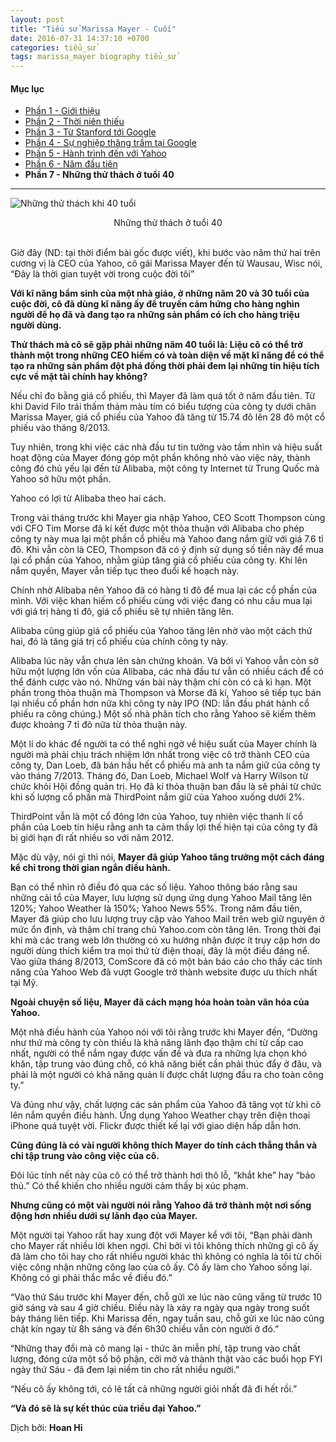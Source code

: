 ```yaml
---
layout: post
title: "Tiểu sử Marissa Mayer - Cuối"
date: 2016-07-31 14:37:10 +0700
categories: tiểu_sử
tags: marissa_mayer biography tiểu_sử
---
```


#### Mục lục

- [Phần 1 - Giới thiệu](http://hoanvu.github.io/2016/07/vn-tieu-su-marissa-mayer)
- [Phần 2 - Thời niên thiếu](http://hoanvu.github.io/2016/07/tieu-su-marissa-mayer-2)
- [Phần 3 - Từ Stanford tới Google](http://hoanvu.github.io/2016/07/tieu-su-marissa-mayer-3)
- [Phần 4 - Sự nghiệp thăng trầm tại Google](http://hoanvu.github.io/2016/07/tieu-su-marissa-mayer-4)
- [Phần 5 - Hành trình đến với Yahoo](http://hoanvu.github.io/2016/07/tieu-su-marissa-mayer-5)
- [Phần 6 - Năm đầu tiên](http://hoanvu.github.io/2016/07/tieu-su-marissa-mayer-6)
- **Phần 7 - Những thử thách ở tuổi 40**

<hr>

![Những thử thách khi 40 tuổi](http://static6.businessinsider.com/image/5213d495eab8eaa93d000003-800-200/epilogue_02.jpg)
<center>Những thử thách ở tuổi 40</center>

<br>

Giờ đây (ND: tại thời điểm bài gốc được viết), khi bước vào năm thứ hai trên cương vị là CEO của Yahoo, cô gái Marissa Mayer đến từ Wausau, Wisc nói, “Đây là thời gian tuyệt vời trong cuộc đời tôi”

**Với kĩ năng bẩm sinh của một nhà giáo, ở những năm 20 và 30 tuổi của cuộc đời, cô đã dùng kĩ năng ấy để truyền cảm hứng cho hàng nghìn người để họ đã và đang tạo ra những sản phẩm có ích cho hàng triệu người dùng.**

**Thử thách mà cô sẽ gặp phải những năm 40 tuổi là: Liệu cô có thể trở thành một trong những CEO hiếm có và toàn diện về mặt kĩ năng để có thể tạo ra những sản phẩm đột phá đồng thời phải đem lại những tín hiệu tích cực về mặt tài chính hay không?**

Nếu chỉ đo bằng giá cổ phiếu, thì Mayer đã làm quá tốt ở năm đầu tiên. Từ khi David Filo trải thấm thảm màu tím có biểu tượng của công ty dưới chân Marissa Mayer, giá cổ phiếu của Yahoo đã tăng từ 15.74 đô lên 28 đô một cổ phiếu vào tháng 8/2013.

Tuy nhiên, trong khi việc các nhà đầu tư tin tưởng vào tầm nhìn và hiệu suất hoạt động của Mayer đóng góp một phần không nhỏ vào việc này, thành công đó chủ yếu lại đến từ Alibaba, một công ty Internet từ Trung Quốc mà Yahoo sở hữu một phần. 

Yahoo có lợi từ Alibaba theo hai cách. 

Trong vài tháng trước khi Mayer gia nhập Yahoo, CEO Scott Thompson cùng với CFO Tim Morse đã kí kết được một thỏa thuận với Alibaba cho phép công ty này mua lại một phần cổ phiếu mà Yahoo đang nắm giữ với giá 7.6 tỉ đô. Khi vẫn còn là CEO, Thompson đã có ý định sử dụng số tiền này để mua lại cổ phần của Yahoo, nhằm giúp tăng giá cổ phiếu của công ty. Khi lên nắm quyền, Mayer vẫn tiếp tục theo đuổi kế hoạch này. 

Chính nhờ Alibaba nên Yahoo đã có hàng tỉ đô để mua lại các cổ phần của mình. Với việc khan hiếm cổ phiếu cùng với việc đang có nhu cầu mua lại với giá trị hàng tỉ đô, giá cổ phiếu sẽ tự nhiên tăng lên. 

Alibaba cũng giúp giá cổ phiếu của Yahoo tăng lên nhờ vào một cách thứ hai, đó là tăng giá trị cổ phiếu của chính công ty này. 

Alibaba lúc này vẫn chưa lên sàn chứng khoán. Và bởi vì Yahoo vẫn còn sở hữu một lượng lớn vốn của Alibaba, các nhà đầu tư vẫn có nhiều cách để có thể đánh cược vào nó. Những ván bài này thậm chí còn có cả kì hạn. Một phần trong thỏa thuận mà Thompson và Morse đã kí, Yahoo sẽ tiếp tục bán lại nhiều cổ phần hơn nữa khi công ty này IPO (ND: lần đầu phát hành cổ phiếu ra công chúng.) Một số nhà phân tích cho rằng Yahoo sẽ kiếm thêm được khoảng 7 tỉ đô nữa từ thỏa thuận này.

Một lí do khác để người ta có thể nghi ngờ về hiệu suất của Mayer chính là người mà phải chịu trách nhiệm lớn nhất trong việc cô trở thành CEO của công ty, Dan Loeb, đã bán hầu hết cổ phiếu mà anh ta nắm giữ của công ty vào tháng 7/2013. Tháng đó, Dan Loeb, Michael Wolf và Harry Wilson từ chức khỏi Hội đồng quản trị. Họ đã kí thỏa thuận ban đầu là sẽ phải từ chức khi số lượng cổ phần mà ThirdPoint nắm giữ của Yahoo xuống dưới 2%.

ThirdPoint vẫn là một cổ đông lớn của Yahoo, tuy nhiên việc thanh lí cổ phần của Loeb tín hiệu rằng anh ta cảm thấy lợi thế hiện tại của công ty đã bị giới hạn đi rất nhiều so với năm 2012. 

Mặc dù vậy, nói gì thì nói, **Mayer đã giúp Yahoo tăng trưởng một cách đáng kể chỉ trong thời gian ngắn điều hành.**

Bạn có thể nhìn rõ điều đó qua các số liệu. Yahoo thông báo rằng sau những cải tổ của Mayer, lưu lượng sử dụng ứng dụng Yahoo Mail tăng lên 120%; Yahoo Weather là 150%; Yahoo News 55%. Trong năm đầu tiên, Mayer đã giúp cho lưu lượng truy cập vào Yahoo Mail trên web giữ nguyên ở mức ổn định, và thậm chí trang chủ Yahoo.com còn tăng lên. Trong thời đại khi mà các trang web lớn thường có xu hướng nhận được ít truy cập hơn do người dùng thích kiểm tra mọi thứ từ điện thoại, đây là một điều đáng nể. Vào giữa tháng 8/2013, ComScore đã có một bản báo cáo cho thấy các tính năng của Yahoo Web đã vượt Google trở thành website được ưu thích nhất tại Mỹ. 

**Ngoài chuyện số liệu, Mayer đã cách mạng hóa hoàn toàn văn hóa của Yahoo.**

Một nhà điều hành của Yahoo nói với tôi rằng trước khi Mayer đến, “Dường như thứ mà công ty còn thiếu là khả năng lãnh đạo thậm chí từ cấp cao nhất, người có thể nắm ngay được vấn đề và đưa ra những lựa chọn khó khăn, tập trung vào đúng chỗ, có khả năng biết cần phải thúc đẩy ở đâu, và phải là một người có khả năng quản lí được chất lượng đầu ra cho toàn công ty.”

Và đúng như vậy, chất lượng các sản phẩm của Yahoo đã tăng vọt từ khi cô lên nắm quyền điều hành. Ứng dụng Yahoo Weather chạy trên điện thoại iPhone quá tuyệt vời. Flickr được thiết kế lại với giao diện hấp dẫn hơn. 

**Cũng đúng là có vài người không thích Mayer do tính cách thẳng thắn và chỉ tập trung vào công việc của cô.** 

Đôi lúc tính nết này của cô có thể trở thành hơi thô lỗ, “khắt khe” hay “bảo thủ.” Có thể khiến cho nhiều người cảm thấy bị xúc phạm.

**Nhưng cũng có một vài người nói rằng Yahoo đã trở thành một nơi sống động hơn nhiều dưới sự lãnh đạo của Mayer.** 

Một người tại Yahoo rất hay xung đột với Mayer kể với tôi, “Bạn phải dành cho Mayer rất nhiều lời khen ngợi. Chỉ bởi vì tôi không thích những gì cô ấy đã làm cho tôi hay cho rất nhiều người khác thì không có nghĩa là tôi từ chối việc công nhận những công lao của cô ấy. Cô ấy làm cho Yahoo sống lại. Không có gì phải thắc mắc về điều đó.”

“Vào thứ Sáu trước khi Mayer đến, chỗ gửi xe lúc nào cũng vắng từ trước 10 giờ sáng và sau 4 giờ chiều. Điều này là xảy ra ngày qua ngày trong suốt bảy tháng liên tiếp. Khi Marissa đến, ngay tuần sau, chỗ gửi xe lúc nào cũng chật kín ngay từ 8h sáng và đến 6h30 chiều vẫn còn người ở đó.”

“Những thay đổi mà cô mang lại - thức ăn miễn phí, tập trung vào chất lượng, đóng cửa một số bộ phận, cởi mở và thành thật vào các buổi họp FYI ngày thứ Sáu - đã đem lại niềm tin cho rất nhiều người.”

“Nếu cô ấy không tới, có lẽ tất cả những người giỏi nhất đã đi hết rồi.”

**“Và đó sẽ là sự kết thúc của triều đại Yahoo.”**

Dịch bởi: **Hoan Hỉ**